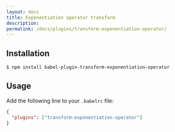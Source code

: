 ```yaml
---
layout: docs
title: Exponentiation operator transform
description:
permalink: /docs/plugins/transform-exponentiation-operator/
---
```


## Installation

```sh
$ npm install babel-plugin-transform-exponentiation-operator
```

## Usage

Add the following line to your `.babelrc` file:

```json
{
  "plugins": ["transform-exponentiation-operator"]
}
```
